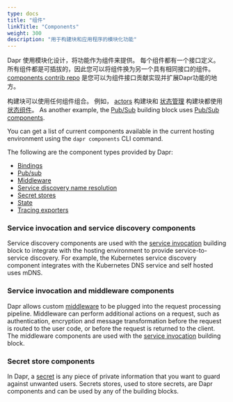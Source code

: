 ```yaml
---
type: docs
title: "组件"
linkTitle: "Components"
weight: 300
description: "用于构建块和应用程序的模块化功能"
---
```


Dapr 使用模块化设计，将功能作为组件来提供。 每个组件都有一个接口定义。  所有组件都是可插拔的，因此您可以将组件换为另一个具有相同接口的组件。 [components contrib repo](https://github.com/dapr/components-contrib) 是您可以为组件接口贡献实现并扩展Dapr功能的地方。

 构建块可以使用任何组件组合。 例如， [actors]({{X13X}}) 构建块和 [状态管理]({{X14X}}) 构建块都使用 [状态组件](https://github.com/dapr/components-contrib/tree/master/state)。  As another example, the [Pub/Sub]({{X15X}}) building block uses [Pub/Sub components](https://github.com/dapr/components-contrib/tree/master/pubsub).

 You can get a list of current components available in the current hosting environment using the `dapr components` CLI command.

 The following are the component types provided by Dapr:

* [Bindings](https://github.com/dapr/components-contrib/tree/master/bindings)
* [Pub/sub](https://github.com/dapr/components-contrib/tree/master/pubsub)
* [Middleware](https://github.com/dapr/components-contrib/tree/master/middleware)
* [Service discovery name resolution](https://github.com/dapr/components-contrib/tree/master/nameresolution)
* [Secret stores](https://github.com/dapr/components-contrib/tree/master/secretstores)
* [State](https://github.com/dapr/components-contrib/tree/master/state)
* [Tracing exporters](https://github.com/dapr/components-contrib/tree/master/exporters)

### Service invocation and service discovery components
Service discovery components are used with the [service invocation]({{X23X}}) building block to integrate with the hosting environment to provide service-to-service discovery. For example, the Kubernetes service discovery component integrates with the Kubernetes DNS service and self hosted uses mDNS.

### Service invocation and middleware components
Dapr allows custom [middleware]({{X25X}})  to be plugged into the request processing pipeline. Middleware can perform additional actions on a request, such as authentication, encryption and message transformation before the request is routed to the user code, or before the request is returned to the client. The middleware components are used with the [service invocation]({{X26X}}) building block.

### Secret store components
In Dapr, a [secret]({{X29X}}) is any piece of private information that you want to guard against unwanted users. Secrets stores, used to store secrets, are Dapr components and can be used by any of the building blocks.
